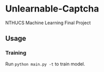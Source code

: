 # Unlearnable-Captcha
NTHUCS Machine Learning Final Project 

## Usage

### Training
Run `python main.py -t` to train model.
